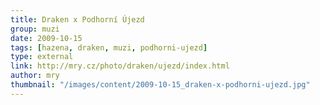 ```yaml
---
title: Draken x Podhorní Újezd
group: muzi
date: 2009-10-15
tags: [hazena, draken, muzi, podhorni-ujezd]
type: external
link: http://mry.cz/photo/draken/ujezd/index.html
author: mry
thumbnail: "/images/content/2009-10-15_draken-x-podhorni-ujezd.jpg"
---
```

